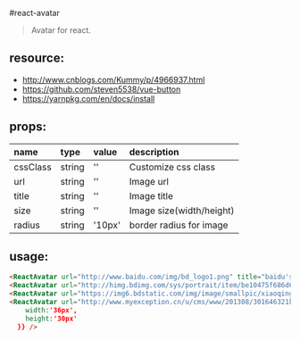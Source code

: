 #react-avatar
> Avatar for react.


## resource:
+ http://www.cnblogs.com/Kummy/p/4966937.html
+ https://github.com/steven5538/vue-button
+ https://yarnpkg.com/en/docs/install


## props:
| name | type | value | description |
| :----| :----| :----| :----|
| cssClass  | string | '' | Customize css class |
| url  | string | '' | Image url |
| title  | string | '' | Image title |
| size  | string | '' | Image size(width/height) |
| radius  | string | '10px' | border radius for image |


## usage:
```html
<ReactAvatar url="http://www.baidu.com/img/bd_logo1.png" title="baidu's logo" size="36px" />
<ReactAvatar url="http://himg.bdimg.com/sys/portrait/item/be10475f686d6c73db00.jpg" title="Fei's logo" size="30px" />
<ReactAvatar url="https://img6.bdstatic.com/img/image/smallpic/xiaoqingxin1220.jpg" title="Fei's logo" size="30px" />
<ReactAvatar url="http://www.myexception.cn/u/cms/www/201308/301646321krk.jpg" title="Fei's logo" radius="0" size={{
    width:'36px',
    height:'30px'
  }} />
```
